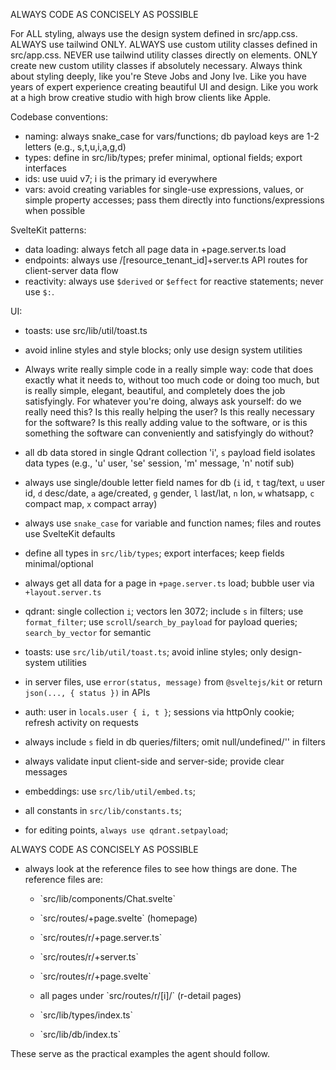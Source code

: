 ALWAYS CODE AS CONCISELY AS POSSIBLE

For ALL styling, always use the design system defined in src/app.css. ALWAYS use tailwind ONLY. ALWAYS use custom utility classes defined in src/app.css. NEVER use tailwind utility classes directly on elements. ONLY create new custom utility classes if absolutely necessary. Always think about styling deeply, like you're Steve Jobs and Jony Ive. Like you have years of expert experience creating beautiful UI and design. Like you work at a high brow creative studio with high brow clients like Apple.

Codebase conventions:

- naming: always snake_case for vars/functions; db payload keys are 1-2 letters (e.g., s,t,u,i,a,g,d)
- types: define in src/lib/types; prefer minimal, optional fields; export interfaces
- ids: use uuid v7; i is the primary id everywhere
- vars: avoid creating variables for single-use expressions, values, or simple property accesses; pass them directly into functions/expressions when possible

SvelteKit patterns:

- data loading: always fetch all page data in +page.server.ts load
- endpoints: always use /[resource_tenant_id]+server.ts API routes for client-server data flow
- reactivity: always use `$derived` or `$effect` for reactive statements; never use `$:`.

UI:

- toasts: use src/lib/util/toast.ts
- avoid inline styles and style blocks; only use design system utilities

- Always write really simple code in a really simple way: code that does exactly what it needs to, without too much code or doing too much, but is really simple, elegant, beautiful, and completely does the job satisfyingly. For whatever you're doing, always ask yourself: do we really need this? Is this really helping the user? Is this really necessary for the software? Is this really adding value to the software, or is this something the software can conveniently and satisfyingly do without?

- all db data stored in single Qdrant collection 'i', `s` payload field isolates data types (e.g., 'u' user, 'se' session, 'm' message, 'n' notif sub)
- always use single/double letter field names for db (`i` id, `t` tag/text, `u` user id, `d` desc/date, `a` age/created, `g` gender, `l` last/lat, `n` lon, `w` whatsapp, `c` compact map, `x` compact array)
- always use `snake_case` for variable and function names; files and routes use SvelteKit defaults
- define all types in `src/lib/types`; export interfaces; keep fields minimal/optional
- always get all data for a page in `+page.server.ts` load; bubble user via `+layout.server.ts`
- qdrant: single collection `i`; vectors len 3072; include `s` in filters; use `format_filter`; use `scroll`/`search_by_payload` for payload queries; `search_by_vector` for semantic
- toasts: use `src/lib/util/toast.ts`; avoid inline styles; only design-system utilities
- in server files, use `error(status, message)` from `@sveltejs/kit` or return `json(..., { status })` in APIs
- auth: user in `locals.user { i, t }`; sessions via httpOnly cookie; refresh activity on requests
- always include `s` field in db queries/filters; omit null/undefined/'' in filters
- always validate input client-side and server-side; provide clear messages
- embeddings: use `src/lib/util/embed.ts`;
- all constants in `src/lib/constants.ts`;
- for editing points, `always use qdrant.setpayload`;

ALWAYS CODE AS CONCISELY AS POSSIBLE

- always look at the reference files to see how things are done. The reference files are:

  * \`src/lib/components/Chat.svelte\`

  * \`src/routes/+page.svelte\` (homepage)

  * \`src/routes/r/+page.server.ts\`

  * \`src/routes/r/+server.ts\`

  * \`src/routes/r/+page.svelte\`

  * all pages under \`src/routes/r/[i]/\` (r-detail pages)

  * \`src/lib/types/index.ts\`

  * \`src/lib/db/index.ts\`

These serve as the practical examples the agent should follow.
